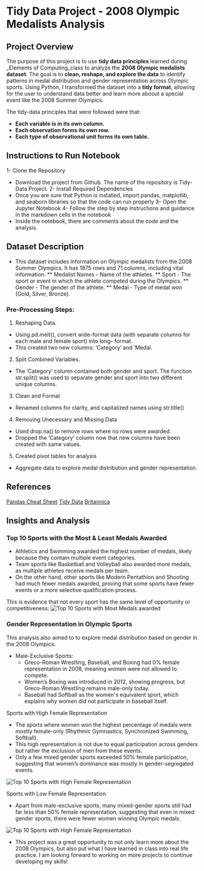 # Tidy Data Project - 2008 Olympic Medalists Analysis

## Project Overview
The purpose of this project is to use **tidy data principles** learned during _Elements of Computing_class to analyze the **2008 Olympic medalists dataset**. The goal is to **clean, reshape, and explore the data** to identify patterns in medal distribution and gender representation across Olympic sports. Using Python, I transformed the dataset into a **tidy format**, allowing for the user to understand data better and learn more aboout a special event like the 2008 Summer Olympics. 

The tidy-data principles that were followed were that: 
- **Each variable is in its own column.**
- **Each observation forms its own row.**
- **Each type of observational unit forms its own table.**

## Instructions to Run Notebook 
1- Clone the Repository 
  * Download the project from Github. The name of the repository is Tidy-Data Project. 
2- Install Required Dependencies
  * Once you are sure that Python is installed, import pandas, matplotlib, and seaborn libraries so that the         code can run properly 
3- Open the Jupyter Notebook 
4- Follow the step by step instructions and guidance in the markdown cells in the notebook 
  * Inside the notebook, there are comments about the code and the analysis.


## Dataset Description 
* This dataset includes information on Olympic medalists from the 2008 Summer Olympics. It has 1875 rows and 71 columns, including vital information:
    ** Medalist Names - Name of the athletes.
    ** Sport - The sport or event in which the athlete competed during the Olympics.
    ** Gender - The gender of the athlete.
    ** Medal - Type of medal won (Gold, Silver, Bronze).
  
### Pre-Processing Steps:
1. Reshaping Data. 
  * Using pd.melt(), convert wide-format data (with separate columns for each male and female sport) into long-      format. 
  * This created two new columns: ‘Category’ and ‘Medal.
2. Split Combined Variables. 
  * The ‘Category’ column contained both gender and sport. The function str.split() was used to separate gender      and sport into two different unique columns. 
3. Clean and Format 
  * Renamed columns for clarity, and capitalized names using str.title()
4. Removing Unecessary and Missing Data
  * Used drop.na() to remove rows where no rows were awarded.
  * Dropped the ‘Category’ column now that new columns have been created with same values. 
5. Created pivot tables for analysis
  * Aggregate data to explore medal distribution and gender representation.


## References
[Pandas Cheat Sheet](https://pandas.pydata.org/Pandas_Cheat_Sheet.pdf)
[Tidy Data](https://vita.had.co.nz/papers/tidy-data.pdf)
[Britannica](https://www.britannica.com/sports/boxing/Women-in-boxing)

## Insights and Analysis 
### Top 10 Sports with the Most & Least Medals Awarded
* Athletics and Swimming awarded the highest number of medals, likely because they contain multiple event     categories.
* Team sports like Basketball and Volleyball also awarded more medals, as multiple athletes receive medals per team.
* On the other hand, other sports like Modern Pentathlon and Shooting had much fewer medals awarded, proving that some sports have fewer events or a more selective qualification process.

This is evidence that not every sport has the same level of opportunity or competitiveness: 
![Top 10 Sports with Most Medals awarded](/top_10_total)

### Gender Representation in Olympic Sports
This analysis also aimed to to explore medal distribution based on gender in the 2008 Olympics.
* Male-Exclusive Sports:
  * Greco-Roman Wrestling, Baseball, and Boxing had 0% female representation in 2008, meaning women were not         allowed to compete.
  * Women’s Boxing was introduced in 2012, showing progress, but Greco-Roman Wrestling remains male-only today.
  * Baseball had Softball as the women's equivalent sport, which explains why women did not participate in           baseball itself.

Sports with High Female Representation
* The sports where women won the highest percentage of medals were mostly female-only (Rhythmic Gymnastics, Synchronized Swimming, Softball).
* This high representation is not due to equal participation across genders but rather the exclusion of men from these events.
* Only a few mixed gender sports exceeded 50% female participation, suggesting that women’s dominance was mostly in gender-segregated events.

![Top 10 Sports with High Female Representation](/top_10_high)



Sports with Low Female Representation
* Apart from male-exclusive sports, many mixed-gender sports still had far less than 50% female representation, suggesting that even in mixed gender sports, there were fewer women winning Olympic medals. 

![Top 10 Sports with High Female Representation](/top_10_low)


* This project was a great opportunity to not only learn more about the 2008 Olympics, but also put what I have learned in class into real life practice. I am looking forward to working on more projects to continue developing my skills! 










